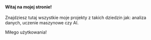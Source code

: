 
#### Witaj na mojej stronie! 

Znajdziesz tutaj wszystkie moje projekty z takich dziedzin jak: analiza danych, uczenie maszynowe czy AI. 

Miłego użytkowania!